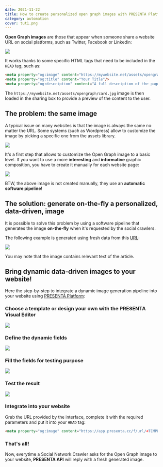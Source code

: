 ```yaml
---
date: 2021-11-22
title: How to create personalized open graph images with PRESENTA Platform
category: automation
cover: tut1.png
---
```


**Open Graph images** are those that appear when someone share a website URL on social platforms, such as Twitter, Facebook or Linkedin:

![](/assets/automation/how-to-create-personalized-open-graph-images/card-1.png)

It works thanks to some specific HTML tags that need to be included in the `HEAD` tag, such as:

```html
<meta property="og:image" content="https://mywebsite.net/assets/opengraph/card.jpg"/>
<meta property="og:title" content="Your Title"/>
<meta property="og:description" content="A full description of the page."/>
```

The `https://mywebsite.net/assets/opengraph/card.jpg` image is then loaded in the sharing box to provide a preview of the content to the user.

## The problem: the same image

A typical issue on many websites is that the image is always the same no matter the URL. Some systems (such as Wordpress) allow to customize the image by picking a specific one from the assets library. 

![](/assets/automation/how-to-create-personalized-open-graph-images-with-presenta/card-2.png)

It's a first step that allows to customize the Open Graph image to  a basic level. If you want to use a more **interesting** and **informative** graphic composition, you have to create it manually for each website page:

![](/assets/automation/how-to-create-personalized-open-graph-images-with-presenta/card-3.png)

BTW, the above image is not created manually, they use an **automatic software pipeline!**

## The solution: generate on-the-fly a personalized, data-driven, image

It is possible to solve this problem by using a software pipeline that generates the image **on-the-fly** when it's requested by the social crawlers.

The following example is generated using fresh data from this [URL](https://www.fabiofranchino.com/blog/get-colors-from-images-in-bulk-with-node-js/):

![](/assets/automation/how-to-create-personalized-open-graph-images-with-presenta/card-4.png)

You may note that the image contains relevant text of the article.

## Bring dynamic data-driven images to your website!

Here the step-by-step to integrate a dynamic image generation pipeline into your website using [PRESENTA Platform](https://www.presenta.cc/):

### Choose a template or design your own with the PRESENTA Visual Editor

![](/assets/automation/how-to-create-personalized-open-graph-images-with-presenta/tut1.png)

### Define the dynamic fields

![](/assets/automation/how-to-create-personalized-open-graph-images-with-presenta/tut2.png)

### Fill the fields for testing purpose

![](/assets/automation/how-to-create-personalized-open-graph-images/tut3b.png)

### Test the result

![](/assets/automation/how-to-create-personalized-open-graph-images-with-presenta/tut4b.png)

### Integrate into your website

Grab the URL provided by the interface, complete it with the required parameters and put it into your `HEAD` tag:

```html
<meta property="og:image" content="https://app.presenta.cc/f/url/<TEMPLATE_ID>?title=My Special Recipe"/>
```

### That's all!

Now, everytime a Social Network Crawler asks for the Open Graph image to your website, **PRESENTA API** will reply with a fresh generated image.
